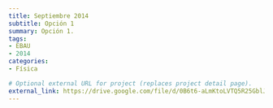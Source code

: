 ```yaml
---
title: Septiembre 2014
subtitle: Opción 1
summary: Opción 1.
tags:
- EBAU
- 2014
categories:
- Física

# Optional external URL for project (replaces project detail page).
external_link: https://drive.google.com/file/d/0B6t6-aLmKtoLVTQ5R25GblJScFk/view
---
```

